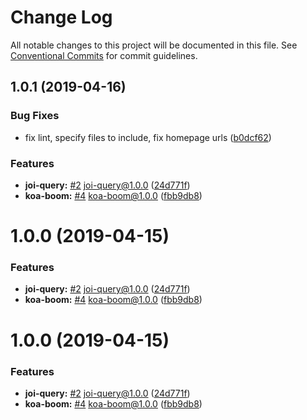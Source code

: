 # Change Log

All notable changes to this project will be documented in this file.
See [Conventional Commits](https://conventionalcommits.org) for commit guidelines.

## 1.0.1 (2019-04-16)


### Bug Fixes

* fix lint, specify files to include, fix homepage urls ([b0dcf62](https://github.com/sigfox/javascript/commit/b0dcf62))


### Features

* **joi-query:** [#2](https://github.com/sigfox/javascript/issues/2) joi-query@1.0.0 ([24d771f](https://github.com/sigfox/javascript/commit/24d771f))
* **koa-boom:** [#4](https://github.com/sigfox/javascript/issues/4) koa-boom@1.0.0 ([fbb9db8](https://github.com/sigfox/javascript/commit/fbb9db8))





# 1.0.0 (2019-04-15)


### Features

* **joi-query:** [#2](https://github.com/sigfox/javascript/issues/2) joi-query@1.0.0 ([24d771f](https://github.com/sigfox/javascript/commit/24d771f))
* **koa-boom:** [#4](https://github.com/sigfox/javascript/issues/4) koa-boom@1.0.0 ([fbb9db8](https://github.com/sigfox/javascript/commit/fbb9db8))





# 1.0.0 (2019-04-15)


### Features

* **joi-query:** [#2](https://github.com/sigfox/javascript/issues/2) joi-query@1.0.0 ([24d771f](https://github.com/sigfox/javascript/commit/24d771f))
* **koa-boom:** [#4](https://github.com/sigfox/javascript/issues/4) koa-boom@1.0.0 ([fbb9db8](https://github.com/sigfox/javascript/commit/fbb9db8))

